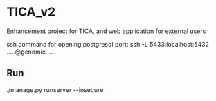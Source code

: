 # TICA_v2
Enhancement project for TICA, and web application for external users

ssh command for opening postgresql port:
ssh -L 5433:localhost:5432 .....@genomic......


## Run
./manage.py runserver --insecure